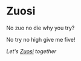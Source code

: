 Zuosi
======

No zuo no die why you try?

No try no high give me five!

_Let's [Zuosi](https://github.com/Zuosi/nozuonodie) together_
